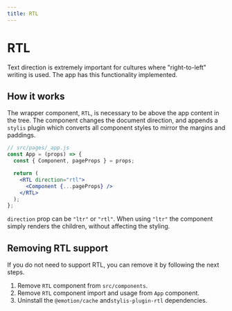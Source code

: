 ```yaml
---
title: RTL
---
```


# RTL

Text direction is extremely important for cultures where "right-to-left" writing is used. The app
has this functionality implemented.

## How it works

The wrapper component, `RTL`, is necessary to be above the app content in the tree. The component
changes the document direction, and appends a `stylis` plugin which converts all component styles to
mirror the margins and paddings.

```jsx
// src/pages/_app.js
const App = (props) => {
  const { Component, pageProps } = props;

  return (
    <RTL direction="rtl">
      <Component {...pageProps} />
    </RTL>
  );
};
```

`direction` prop can be `"ltr"` or `"rtl"`. When using `"ltr"` the component simply renders the
children, without affecting the styling.

## Removing RTL support

If you do not need to support RTL, you can remove it by following the next steps.

1. Remove `RTL` component from `src/components`.
2. Remove `RTL` component import and usage from `App` component.
3. Uninstall the `@emotion/cache` and`stylis-plugin-rtl` dependencies.
